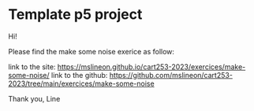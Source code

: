 # Template p5 project

Hi!

Please find the make some noise exerice as follow:

link to the site: https://mslineon.github.io/cart253-2023/exercices/make-some-noise/
link to the github: https://github.com/mslineon/cart253-2023/tree/main/exercices/make-some-noise

Thank you,
Line
